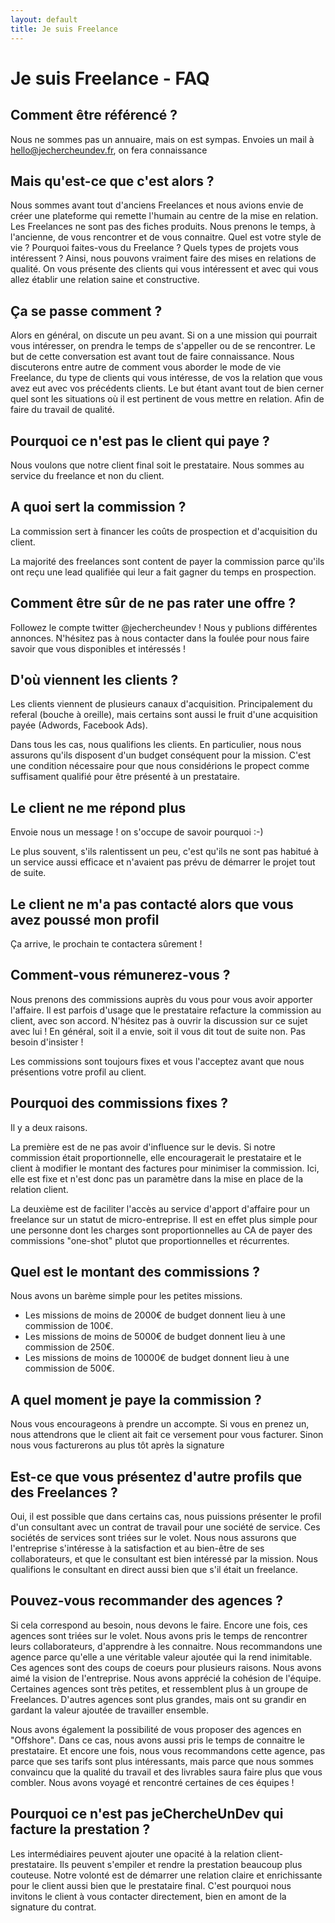 ```yaml
---
layout: default
title: Je suis Freelance
---
```

# Je suis Freelance - FAQ

## Comment être référencé ?

Nous ne sommes pas un annuaire, mais on est sympas. Envoies un mail à hello@jechercheundev.fr, on fera connaissance 

## Mais qu'est-ce que c'est alors ?

Nous sommes avant tout d'anciens Freelances et nous avions envie de créer une plateforme qui remette l'humain au centre de la mise en relation. Les Freelances ne sont pas des fiches produits. Nous prenons le temps, à l'ancienne, de vous rencontrer et de vous connaitre. 
Quel est votre style de vie ? 
Pourquoi faites-vous du Freelance ? 
Quels types de projets vous intéressent ? 
Ainsi, nous pouvons vraiment faire des mises en relations de qualité. On vous présente des clients qui vous intéressent et avec qui vous allez établir une relation saine et constructive.

## Ça se passe comment ?

Alors en général, on discute un peu avant. Si on a une mission qui pourrait vous intéresser, on prendra le temps de s'appeller ou de se rencontrer. Le but de cette conversation est avant tout de faire connaissance. Nous discuterons entre autre de comment vous aborder le mode de vie Freelance, du type de clients qui vous intéresse, de vos la relation que vous avez eut avec vos précédents clients. Le but étant avant tout de bien cerner quel sont les situations où il est pertinent de vous mettre en relation. Afin de faire du travail de qualité.

## Pourquoi ce n'est pas le client qui paye ?

Nous voulons que notre client final soit le prestataire. Nous sommes au service du freelance et non du client.

## A quoi sert la commission ?

La commission sert à financer les coûts de prospection et d'acquisition du client.

La majorité des freelances sont content de payer la commission parce qu'ils ont reçu une lead qualifiée qui leur a fait gagner du temps en prospection. 

## Comment être sûr de ne pas rater une offre ?

Followez le compte twitter @jechercheundev ! Nous y publions différentes annonces. N'hésitez pas à nous contacter dans la foulée pour nous faire savoir que vous disponibles et intéressés !

## D'où viennent les clients ?

Les clients viennent de plusieurs canaux d'acquisition. Principalement du referal (bouche à oreille), mais certains sont aussi le fruit d'une acquisition payée (Adwords, Facebook Ads).

Dans tous les cas, nous qualifions les clients. En particulier, nous nous assurons qu'ils disposent d'un budget conséquent pour la mission. C'est une condition nécessaire pour que nous considérions le propect comme suffisament qualifié pour être présenté à un prestataire.

## Le client ne me répond plus

Envoie nous un message ! on s'occupe de savoir pourquoi :-)

Le plus souvent, s'ils ralentissent un peu, c'est qu'ils ne sont pas habitué à un service aussi efficace et n'avaient pas prévu de démarrer le projet tout de suite. 

## Le client ne m'a pas contacté alors que vous avez poussé mon profil

Ça arrive, le prochain te contactera sûrement !

## Comment-vous rémunerez-vous ?

Nous prenons des commissions auprès du vous pour vous avoir apporter l'affaire. Il est parfois d'usage que le prestataire refacture la commission au client, avec son accord. N'hésitez pas à ouvrir la discussion sur ce sujet avec lui ! En général, soit il a envie, soit il vous dit tout de suite non. Pas besoin d'insister !

Les commissions sont toujours fixes et vous l'acceptez avant que nous présentions votre profil au client.

## Pourquoi des commissions fixes ?

Il y a deux raisons.

La première est de ne pas avoir d'influence sur le devis. Si notre commission était proportionnelle, elle encouragerait le prestataire et le client à modifier le montant des factures pour minimiser la commission. Ici, elle est fixe et n'est donc pas un paramètre dans la mise en place de la relation client.

La deuxième est de faciliter l'accès au service d'apport d'affaire pour un freelance sur un statut de micro-entreprise. Il est en effet plus simple pour une personne dont les charges sont proportionnelles au CA de payer des commissions "one-shot" plutot que proportionnelles et récurrentes.

## Quel est le montant des commissions ?

Nous avons un barème simple pour les petites missions.
 
* Les missions de moins de 2000€ de budget donnent lieu à une commission de 100€. 
* Les missions de moins de 5000€ de budget donnent lieu à une commission de 250€.
* Les missions de moins de 10000€ de budget donnent lieu à une commission de 500€.

## A quel moment je paye la commission ?

Nous vous encourageons à prendre un accompte. Si vous en prenez un, nous attendrons que le client ait fait ce versement pour vous facturer. Sinon nous vous facturerons au plus tôt après la signature

## Est-ce que vous présentez d'autre profils que des Freelances ?

Oui, il est possible que dans certains cas, nous puissions présenter le profil d'un consultant avec un contrat de travail pour une société de service. Ces sociétés de services sont triées sur le volet. Nous nous assurons que l'entreprise s'intéresse à la satisfaction et au bien-être de ses collaborateurs, et que le consultant est bien intéressé par la mission. Nous qualifions le consultant en direct aussi bien que s'il était un freelance.

## Pouvez-vous recommander des agences ?

Si cela correspond au besoin, nous devons le faire. Encore une fois, ces agences sont triées sur le volet. Nous avons pris le temps de rencontrer leurs collaborateurs, d'apprendre à les connaitre. Nous recommandons une agence parce qu'elle a une véritable valeur ajoutée qui la rend inimitable. Ces agences sont des coups de coeurs pour plusieurs raisons. Nous avons aimé la vision de l'entreprise. Nous avons apprécié la cohésion de l'équipe. Certaines agences sont très petites, et ressemblent plus à un groupe de Freelances. D'autres agences sont plus grandes, mais ont su grandir en gardant la valeur ajoutée de travailler ensemble.

Nous avons également la possibilité de vous proposer des agences en "Offshore". Dans ce cas, nous avons aussi pris le temps de connaitre le prestataire. Et encore une fois, nous vous recommandons cette agence, pas parce que ses tarifs sont plus intéressants, mais parce que nous sommes convaincu que la qualité du travail et des livrables saura faire plus que vous combler. Nous avons voyagé et rencontré certaines de ces équipes !

## Pourquoi ce n'est pas jeChercheUnDev qui facture la prestation ?

Les intermédiaires peuvent ajouter une opacité à la relation client-prestataire. Ils peuvent s'empiler et rendre la prestation beaucoup plus couteuse. Notre volonté est de démarrer une relation claire et enrichissante pour le client aussi bien que le prestataire final. C'est pourquoi nous invitons le client à vous contacter directement, bien en amont de la signature du contrat.
